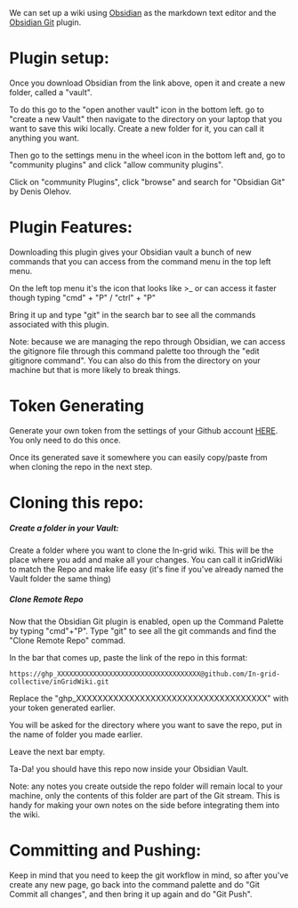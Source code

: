 
We can set up a wiki using [Obsidian](https://obsidian.md) as the markdown text editor and the [Obsidian Git](https://github.com/denolehov/obsidian-git/wiki/Installation) plugin.


# Plugin setup:

Once you download Obsidian from the link above, open it and create a new folder, called a "vault".

To do this go to the "open another vault" icon in the bottom left. go to "create a new Vault" then navigate to the directory on your laptop that you want to save this wiki locally. Create a new folder for it, you can call it anything you want.

Then go to the settings menu in the wheel icon in the bottom left and, go to "community plugins" and click "allow community plugins".

Click on "community Plugins", click "browse" and search for "Obsidian Git" by Denis Olehov.

# Plugin Features:

Downloading this plugin gives your Obsidian vault a bunch of new commands that you can access from the command menu in the top left menu. 

On the left top menu it's the icon that looks like >_ or can access it faster though typing "cmd" + "P" / "ctrl" + "P"

Bring it up and type "git" in the search bar to see all the commands associated with this plugin.

Note: because we are managing the repo through Obsidian, we can access the gitignore file through this command palette too through the "edit gitignore command". You can also do this from the directory on your machine but that is more likely to break things.

# Token Generating

Generate your own token from the settings of your Github account [HERE](https://github.com/settings/tokens). You only need to do this once. 

Once its generated save it somewhere you can easily copy/paste from when cloning the repo in the next step.

# Cloning this repo:

##### Create a folder in your Vault:

Create a folder where you want to clone the In-grid wiki. This will be the place where you add and make all your changes. You can call it inGridWiki to match the Repo and make life easy (it's fine if you've already named the Vault folder the same thing)

##### Clone Remote Repo

Now that the Obsidian Git plugin is enabled, open up the Command Palette by typing "cmd"+"P". Type "git" to see all the git commands and find the "Clone Remote Repo" commad.

In the bar that comes up, paste the link of the repo in this format:

```
https://ghp_XXXXXXXXXXXXXXXXXXXXXXXXXXXXXXXXXXXX@github.com/In-grid-collective/inGridWiki.git
```

Replace the "ghp_XXXXXXXXXXXXXXXXXXXXXXXXXXXXXXXXXXXX" with your token generated earlier. 

You will be asked for the directory where you want to save the repo, put in the name of folder you made earlier.

Leave the next bar empty.

Ta-Da! you should have this repo now inside your Obsidian Vault.

Note: any notes you create outside the repo folder will remain local to your machine, only the contents of this folder are part of the Git stream. This is handy for making your own notes on the side before integrating them into the wiki.

# Committing and Pushing:

Keep in mind that you need to keep the git workflow in mind, so after you've create any new page, go back into the command palette and do "Git Commit all changes", and then bring it up again and do "Git Push". 

